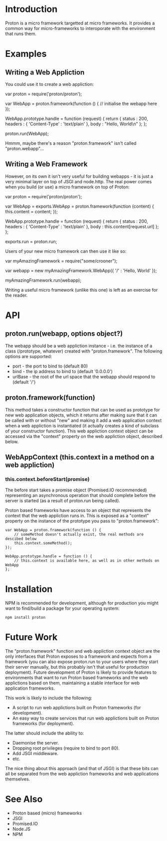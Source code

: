 Introduction
============

Proton is a micro framework targetted at micro frameworks. It provides a common way for micro-frameworks to interoporate with the environment that runs them.

Examples
========

Writing a Web Appliction
------------------------

You could use it to create a web appliction:

  var proton = require('proton/proton');
  
  var WebApp = proton.framework(function () {
       // initialise the webapp here
  });
  
  WebApp.prototype.handle = function (request) {
      return {
          status  : 200,
          headers : { 'Content-Type' : 'text/plain' },
          body    : "Hello, World\n"
      };
  };
  
  proton.run(WebApp);

Hmmm, maybe there's a reason "proton.framework" isn't called "proton.webapp"...

Writing a Web Framework
-----------------------

However, on its own it isn't very useful for building webapps - it is just a very minimal layer on top of JSGI and node.http. The real power comes when you build (or use) a micro framework on top of Proton:

  var proton = require('proton/proton');
  
  var WebApp = exports.WebApp = proton.framework(function (content) {
       this.content = content;
  });
  
  WebApp.prototype.handle = function (request) {
      return {
          status  : 200,
          headers : { 'Content-Type' : 'text/plain' },
          body    : this.content[request.url]
      };
  };
  
  exports.run = proton.run;

Users of your new micro framework can then use it like so:

  var myAmazingFramework = require("some/crooner");
  
  var webapp = new myAmazingFramework.WebApp({
      '/' : 'Hello, World'
  });
  
  myAmazingFramework.run(webapp);

Writing a useful micro framework (unlike this one) is left as an exercise for the reader.

API
===

proton.run(webapp, options object?)
-----------------------------------

The webapp should be a web appliction instance - i.e. the instance of a class (/prototype, whatever) created with "proton.framework". The following options are supported:

 * port    - the port to bind to (default 80)
 * bind    - the ip address to bind to (default '0.0.0.0')
 * urlBase - the root of the url space that the webapp should respond to (default '/')

proton.framework(function)
--------------------------

This method takes a constructor function that can be used as prototype for new web application objects, which it returns after making sure that it can be called with or without "new" and making it add a web application context when a web appliction is instantiated (it actually creates a kind of subclass of your constructor function). This web appliction context object can  be accessed via the "context" property on the web appliction object, described below.

WebAppContext (this.context in a method on a web appliction)
------------------------------------------------------------

### this.context.beforeStart(promise)

The before start takes a promise object (Promised.IO recommended) representing an asynchronous operation that should complete before the server is started (as a result of proton.run being called).

Proton based frameworks have access to an object that represents the context that the web appliction runs in. This is exposed as a "context" property on the instance of the prototype you pass to "proton.framework":

    var WebApp = proton.framework(function () {
        // someMethod doesn't actually exist, the real methods are descibed below
        this.context.someMethod();
    });

    WebApp.prototype.handle = function () {
        // this.context is available here, as well as in other methods on WebApp
    };

Installation
============

NPM is recommended for development, although for production you might want to find/build a package for your operating system:

    npm install proton

Future Work
===========

The "proton.framework" function and web appliction context object are the only interfaces that Proton exposes to a framework and expects from a framework (you can also expose proton.run to your users where they start their server manually, but this probably isn't that useful for production deployment). Future development of Proton is likely to provide features to environments that want to run Proton based frameworks and the web applictions based on them, maintaining a stable interface for web application frameworks.

This work is likely to include the following:

* A script to run web applictions built on Proton frameworks (for development).
* An easy way to create services that run web applictions built on Proton frameworks (for deployment).

The latter should include the ability to:

* Daemonise the server.
* Dropping root privileges (require to bind to port 80).
* Add JSGI middleware.
* etc.

The nice thing about this approach (and that of JSGI) is that these bits can all be separated from the web appliction frameworks and web applications themselves.

See Also
========

* Proton based (micro) frameworks
* JSGI
* Promised.IO
* Node.JS
* NPM
